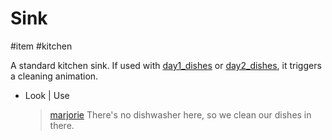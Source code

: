 # Sink

#item #kitchen 

A standard kitchen sink. If used with [day1_dishes](items/day1_dishes.md) or [day2_dishes](items/day2_dishes.md), it triggers a cleaning animation.

- Look | Use
	
	> [marjorie](../characters/marjorie.md)
	> There's no dishwasher here, so we clean our dishes in there.
	
